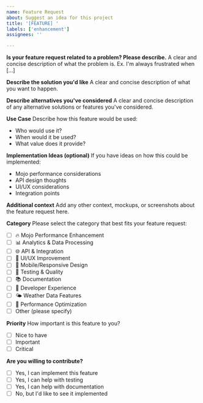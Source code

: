 ```yaml
---
name: Feature Request
about: Suggest an idea for this project
title: '[FEATURE] '
labels: ['enhancement']
assignees: ''

---
```


**Is your feature request related to a problem? Please describe.**
A clear and concise description of what the problem is. Ex. I'm always frustrated when [...]

**Describe the solution you'd like**
A clear and concise description of what you want to happen.

**Describe alternatives you've considered**
A clear and concise description of any alternative solutions or features you've considered.

**Use Case**
Describe how this feature would be used:
- Who would use it?
- When would it be used?
- What value does it provide?

**Implementation Ideas (optional)**
If you have ideas on how this could be implemented:
- Mojo performance considerations
- API design thoughts
- UI/UX considerations
- Integration points

**Additional context**
Add any other context, mockups, or screenshots about the feature request here.

**Category**
Please select the category that best fits your feature request:
- [ ] 🔥 Mojo Performance Enhancement
- [ ] 📊 Analytics & Data Processing
- [ ] 🌐 API & Integration
- [ ] 🎨 UI/UX Improvement
- [ ] 📱 Mobile/Responsive Design
- [ ] 🧪 Testing & Quality
- [ ] 📚 Documentation
- [ ] 🔧 Developer Experience
- [ ] 🌤️ Weather Data Features
- [ ] 🚀 Performance Optimization
- [ ] Other (please specify)

**Priority**
How important is this feature to you?
- [ ] Nice to have
- [ ] Important
- [ ] Critical

**Are you willing to contribute?**
- [ ] Yes, I can implement this feature
- [ ] Yes, I can help with testing
- [ ] Yes, I can help with documentation
- [ ] No, but I'd like to see it implemented
